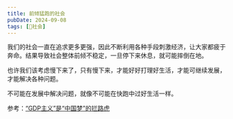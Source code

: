 ```yaml
---
title: 前倾猛跑的社会
pubDate: 2024-09-08
tags: [👫社会]
---
```


我们的社会一直在追求更多更强，因此不断利用各种手段刺激经济，让大家都疲于奔命。结果导致社会整体前倾不稳定，一旦停下来休息，就可能摔倒在地。

也许我们该考虑慢下来了，只有慢下来，才能好好打理好生活，才能可继续发展，才能解决各种问题。

不可能在发展中解决问题，就像不可能在快跑中过好生活一样。

参考：[“GDP主义”是“中国梦”的拦路虎](https://www.bilibili.com/video/BV1D1421x7KS/)
